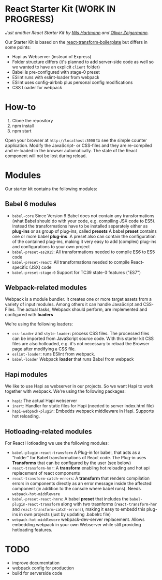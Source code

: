# React Starter Kit (WORK IN PROGRESS)

*Just another React Starter Kit by [Nils Hartmann](https://github.com/nilshartmann) and [Oliver Zeigermann](https://github.com/DJCordhose).*

Our Starter Kit is based on the [react-transform-boilerplate](https://github.com/gaearon/react-transform-boilerplate) but differs
in some points:
* Hapi as Webserver (instead of Express)
* Folder structure differs (it's planned to add server-side code as well so we wanted to have an explicit `client` folder)
* Babel is pre-configured with stage-0 preset
* ESlint runs with eslint-loader from webpack
* ESlint uses config-airbnb plus personal config modifications
* CSS Loader for webpack

# How-to

1. Clone the repository
2. npm install
3. npm start

Open your browser at `http://localhost:3000` to see the simple counter application. Modify the JavaScript- or CSS-files and they are re-compiled and re-loaded in the browser automatically. The state of the React component will not be lost during reload.

# Modules

Our starter kit contains the following modules:

## Babel 6 modules
* `babel-core` Since Version 6 Babel does not contain any transformations (what Babel should do with your code, e.g. compiling JSX code to ES5). Instead the transformations have to be installed separately either as **plug-ins** or as group of plug-ins, called **presets**
A babel **preset** contains one or more babel **plug-ins**. A preset also can contain the configuration of the contained plug-ins, making it very easy to add (complex) plug-ins and configurations to your own project
* `babel-preset-es2015`: All transformations needed to compile ES6 to ES5 code
* `babel-preset-react`: All transformations needed to compile React-specific (JSX) code
* `babel-preset-stage-0` Support for TC39 state-0 features ("ES7")

## Webpack-related modules
Webpack is a module bundler. It creates one or more target assets from a variety of input modules. Among others it can handle JavaScript and CSS-Files.
The actual tasks, Webpack should perform, are implemented and configured with **loaders**

We're using the following loaders:
* `css-loader` and `style-loader`: process CSS files. The processed files can be imported from JavaScript source code. With this starter kit CSS files are also hotloaded, e.g. it's not necessary to reload the Browser page after modifying a CSS file.
* `eslint-loader`: runs ESlint from webpack.
* `babel-loader` Webpack **loader** that runs Babel from webpack

## Hapi modules
We like to use Hapi as webserver in our projects. So we want Hapi to work together with webpack. We're using the following packages:

* `hapi`: The actual Hapi webserver
* `inert`: Handler for static files for Hapi (needed to server index.html file)
* `hapi-webpack-plugin`: Embedds webpack middleware in Hapi. Supports hot reloading.


## Hotloading-related modules
For React Hotloading we use the following modules:
* `babel-plugin-react-transform` A Plug-in for babel, that acts as a "holder" for Babel transformations of React code. The Plug-in uses **Transforms** that can be configured by the user (see below)
* `react-transform-hmr`: A **transform** enabling hot reloading and hot api replacement of react components
* `react-transform-catch-errors`: A **transform** that renders compilation errors in components directly as an error message inside the affected component (in addition to the console where babel runs). Needs `webpack-hot-middleware`
* `babel-preset-react-hmre`: A babel **preset** that includes the `babel-plugin-react-transform` along with two trasnforms (`react-transform-hmr` and  `react-transform-catch-errors`), making it easy to embedd this plug-ins in own projects (just by updating .babelrc file)
* `webpack-hot-middleware` webpack-dev-server replacement. Allows embedding webpack in your own Webserver while still providing hotloading features.

# TODO

* improve documentation
* webpack config for production
* build for serverside code







